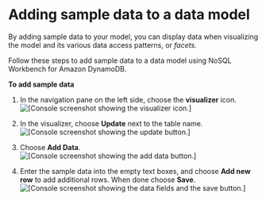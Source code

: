 # Adding sample data to a data model<a name="workbench.Visualizer.AddData"></a>

By adding sample data to your model, you can display data when visualizing the model and its various data access patterns, or *facets*\.

Follow these steps to add sample data to a data model using NoSQL Workbench for Amazon DynamoDB\.

**To add sample data**

1. In the navigation pane on the left side, choose the **visualizer** icon\.  
![\[Console screenshot showing the visualizer icon.\]](http://docs.aws.amazon.com/amazondynamodb/latest/developerguide/images/workbench/VisualizerChoose.png)

1. In the visualizer, choose **Update** next to the table name\.  
![\[Console screenshot showing the update button.\]](http://docs.aws.amazon.com/amazondynamodb/latest/developerguide/images/workbench/VisualizerUpdate.png)

1. Choose **Add Data**\.  
![\[Console screenshot showing the add data button.\]](http://docs.aws.amazon.com/amazondynamodb/latest/developerguide/images/workbench/VisualizerAddData.png)

1. Enter the sample data into the empty text boxes, and choose **Add new row** to add additional rows\. When done choose **Save**\.  
![\[Console screenshot showing the data fields and the save button.\]](http://docs.aws.amazon.com/amazondynamodb/latest/developerguide/images/workbench/VisualizerAddDataManual.png)